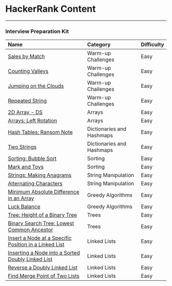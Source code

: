 # HackerRank Content
---

### Interview Preparation Kit

| Name                                                                                      | Category                  | Difficulty |
| :---------------------------------------------------------------------------------------- | :------------------------ | :--------- |
| [Sales by Match](interviewprep/warmup/salesbymatch.md)                                    | Warm-up Challenges        | Easy       |
| [Counting Valleys](interviewprep/warmup/countingvalleys.md)                               | Warm-up Challenges        | Easy       |
| [Jumping on the Clouds](interviewprep/warmup/jumpingontheclouds.md)                       | Warm-up Challenges        | Easy       |
| [Repeated String](interviewprep/warmup/repeatedstring.md)                                 | Warm-up Challenges        | Easy       |
| [2D Array - DS](interviewprep/arrays/ds.md)                                               | Arrays                    | Easy       |
| [Arrays: Left Rotation](interviewprep/arrays/leftrotation.md)                             | Arrays                    | Easy       |
| [Hash Tables: Ransom Note](interviewprep/dicts/ransomnote.md)                             | Dictionaries and Hashmaps | Easy       |
| [Two Strings](interviewprep/dicts/twostrings.md)                                          | Dictionaries and Hashmaps | Easy       |
| [Sorting: Bubble Sort](interviewprep/sorting/bubblesort.md)                               | Sorting                   | Easy       |
| [Mark and Toys](interviewprep/sorting/markandtoys.md)                                     | Sorting                   | Easy       |
| [Strings: Making Anagrams](interviewprep/stringmanipulation/makinganagrams.md)            | String Manipulation       | Easy       |
| [Alternating Characters](interviewprep/stringmanipulation/alternatingcharacters.md)       | String Manipulation       | Easy       |
| [Minimum Absolute Difference in an Array](interviewprep/greedyalgorithms/minabsdiff.md)   | Greedy Algorithms         | Easy       |
| [Luck Balance](interviewprep/greedyalgorithms/luckbalance.md)                             | Greedy Algorithms         | Easy       |
| [Tree: Height of a Binary Tree](interviewprep/trees/heightofbinarytree.md)                | Trees                     | Easy       |
| [Binary Search Tree: Lowest Common Ancestor](interviewprep/trees/lowestcommonancestor.md) | Trees                     | Easy       |
| [Insert a Node at a Specific Position in a Linked List](interviewprep/linkedlists/isp.md) | Linked Lists              | Easy       |
| [Inserting a Node into a Sorted Doubly Linked List](interviewprep/linkedlists/insndll.md) | Linked Lists              | Easy       |
| [Reverse a Doubly Linked List](interviewprep/linkedlists/reversedoublylinkedlist.md)      | Linked Lists              | Easy       |
| [Find Merge Point of Two Lists](interviewprep/linkedlists/findmergepointtwolists.md)      | Linked Lists              | Easy       |
